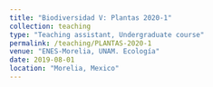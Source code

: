 ```yaml
---
title: "Biodiversidad V: Plantas 2020-1"
collection: teaching
type: "Teaching assistant, Undergraduate course"
permalink: /teaching/PLANTAS-2020-1
venue: "ENES-Morelia, UNAM. Ecología"
date: 2019-08-01
location: "Morelia, Mexico"
---
```

